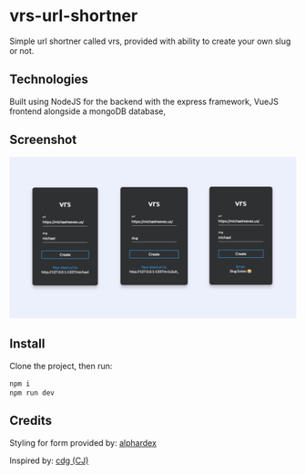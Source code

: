 # vrs-url-shortner
Simple url shortner called vrs, provided with ability to create your own slug or not.

## Technologies

Built using NodeJS for the backend with the express framework, VueJS frontend alongside a mongoDB database,

## Screenshot

![screenshot](screenshot.png)


## Install

Clone the project, then run:

```
npm i 
npm run dev
```

## Credits

Styling for form provided by: [alphardex](https://codepen.io/alphardex)

Inspired by: [cdg (CJ) ](https://cdg.sh/)
